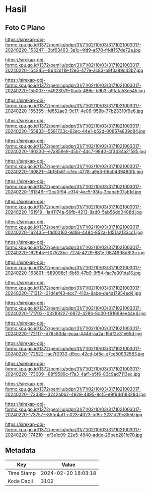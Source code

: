 # Hasil

## Foto C Plano

https://sirekap-obj-formc.kpu.go.id/1372/pemilu/pdpr/31/71/02/10/03/3171021003017-20240220-153247--3bf63493-3a1c-4fd9-a570-f4df157de72a.jpg

https://sirekap-obj-formc.kpu.go.id/1372/pemilu/pdpr/31/71/02/10/03/3171021003017-20240220-154245--8642d119-f2e5-477e-ac83-b9f3a89c42b7.jpg

https://sirekap-obj-formc.kpu.go.id/1372/pemilu/pdpr/31/71/02/10/03/3171021003017-20240220-155007--e4923079-0acb-486e-b9b3-a9fafa53e545.jpg

https://sirekap-obj-formc.kpu.go.id/1372/pemilu/pdpr/31/71/02/10/03/3171021003017-20240220-155355--fd652ae3-9c17-4e06-959b-77b23310f9e6.jpg

https://sirekap-obj-formc.kpu.go.id/1372/pemilu/pdpr/31/71/02/10/03/3171021003017-20240220-155833--5581723c-62ec-44e1-b52d-00857e839c84.jpg

https://sirekap-obj-formc.kpu.go.id/1372/pemilu/pdpr/31/71/02/10/03/3171021003017-20240220-160330--e7a859e9-d5b7-4dc7-9840-4f3434a21585.jpg

https://sirekap-obj-formc.kpu.go.id/1372/pemilu/pdpr/31/71/02/10/03/3171021003017-20240220-160821--4bf5fb61-c7ec-4778-a9e3-06a0439480fb.jpg

https://sirekap-obj-formc.kpu.go.id/1372/pemilu/pdpr/31/71/02/10/03/3171021003017-20240220-161346--f2ea0f94-e314-4ec5-93fa-3eabeb07ab1d.jpg

https://sirekap-obj-formc.kpu.go.id/1372/pemilu/pdpr/31/71/02/10/03/3171021003017-20240220-161919--1a41174a-59fb-4213-8ad0-5eb56dd0488d.jpg

https://sirekap-obj-formc.kpu.go.id/1372/pemilu/pdpr/31/71/02/10/03/3171021003017-20240220-162435--fdd00162-9db6-4484-852a-1d51a2133cc1.jpg

https://sirekap-obj-formc.kpu.go.id/1372/pemilu/pdpr/31/71/02/10/03/3171021003017-20240220-162945--f07523be-7274-4229-881e-9874998d6f3e.jpg

https://sirekap-obj-formc.kpu.go.id/1372/pemilu/pdpr/31/71/02/10/03/3171021003017-20240220-163801--589098c1-6bf8-47b9-9f54-fac7a301da16.jpg

https://sirekap-obj-formc.kpu.go.id/1372/pemilu/pdpr/31/71/02/10/03/3171021003017-20240220-171312--31d4ef43-ecc7-412a-9abe-de4a17954ed4.jpg

https://sirekap-obj-formc.kpu.go.id/1372/pemilu/pdpr/31/71/02/10/03/3171021003017-20240220-171703--03289227-0872-428b-8d00-f61699ee44e4.jpg

https://sirekap-obj-formc.kpu.go.id/1372/pemilu/pdpr/31/71/02/10/03/3171021003017-20240220-172117--d78c83da-ecaa-444d-aa2a-15df2c31e65d.jpg

https://sirekap-obj-formc.kpu.go.id/1372/pemilu/pdpr/31/71/02/10/03/3171021003017-20240220-172522--ac7f0933-d9ce-42cd-bf5e-e7ce50932583.jpg

https://sirekap-obj-formc.kpu.go.id/1372/pemilu/pdpr/31/71/02/10/03/3171021003017-20240220-173009--88f9589c-f7a3-4af1-b5f6-83c9ad7113ec.jpg

https://sirekap-obj-formc.kpu.go.id/1372/pemilu/pdpr/31/71/02/10/03/3171021003017-20240220-173338--3242a062-4929-4895-9c15-e9f94d18328d.jpg

https://sirekap-obj-formc.kpu.go.id/1372/pemilu/pdpr/31/71/02/10/03/3171021003017-20240220-173757--85fd4af1-c023-4023-bf8c-2231d29c8550.jpg

https://sirekap-obj-formc.kpu.go.id/1372/pemilu/pdpr/31/71/02/10/03/3171021003017-20240220-174210--ef3e1c09-22e5-4940-adde-29beb281fd70.jpg


## Metadata

| Key        | Value               |
| ---------- | ------------------- |
| Time Stamp | 2024-02-20 18:03:18 |
| Kode Dapil | 3102                |



